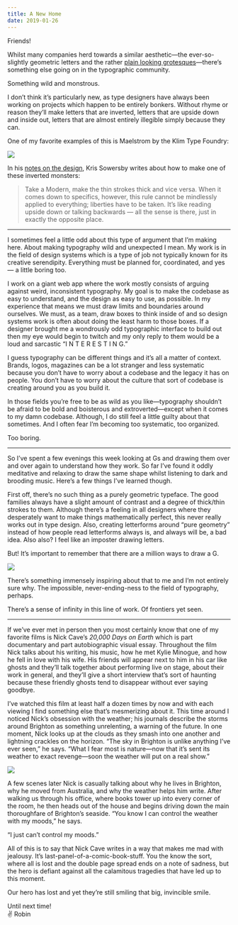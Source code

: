 ```yaml
---
title: A New Home
date: 2019-01-26
---
```


Friends!

Whilst many companies herd towards a similar aesthetic—the ever-so-slightly geometric letters and the rather [plain looking grotesques](https://ohnotype.co/blog/everybody-fall-in-line)—there’s something else going on in the typographic community.

Something wild and monstrous.

I don’t think it’s particularly new, as type designers have always been working on projects which happen to be entirely bonkers. Without rhyme or reason they’ll make letters that are inverted, letters that are upside down and inside out, letters that are almost entirely illegible simply because they can.

One of my favorite examples of this is Maelstrom by the Klim Type Foundry:

![](https://buttondown.s3.us-west-2.amazonaws.com/images/9b6983d7-6fd7-4436-a48b-9c7b391b2ddc.png)

In his [notes on the design](https://klim.co.nz/blog/maelstrom-design-information/), Kris Sowersby writes about how to make one of these inverted monsters:

> Take a Modern, make the thin strokes thick and vice versa. When it comes down to specifics, however, this rule cannot be mindlessly applied to everything; liberties have to be taken. It’s like reading upside down or talking backwards — all the sense is there, just in exactly the opposite place.

---

I sometimes feel a little odd about this type of argument that I’m making here. About making typography wild and unexpected I mean. My work is in the field of design systems which is a type of job not typically known for its creative serendipity. Everything must be planned for, coordinated, and yes — a little boring too.

I work on a giant web app where the work mostly consists of arguing against weird, inconsistent typography. My goal is to make the codebase as easy to understand, and the design as easy to use, as possible. In my experience that means we must draw limits and boundaries around ourselves. We must, as a team, draw boxes to think inside of and so design systems work is often about doing the least harm to those boxes. If a designer brought me a wondrously odd typographic interface to build out then my eye would begin to twitch and my only reply to them would be a loud and sarcastic “I N T E R E S T I N G.”

I guess typography can be different things and it’s all a matter of context. Brands, logos, magazines can be a lot stranger and less systematic because you don’t have to worry about a codebase and the legacy it has on people. You don’t have to worry about the culture that sort of codebase is creating around you as you build it.

In those fields you’re free to be as wild as you like—typography shouldn’t be afraid to be bold and boisterous and extroverted—except when it comes to my damn codebase. Although, I do still feel a little guilty about that sometimes. And I often fear I’m becoming too systematic, too organized.

Too boring.

---

So I’ve spent a few evenings this week looking at Gs and drawing them over and over again to understand how they work. So far I’ve found it oddly meditative and relaxing to draw the same shape whilst listening to dark and brooding music. Here’s a few things I’ve learned though.

First off, there’s no such thing as a purely geometric typeface. The good families always have a slight amount of contrast and a degree of thick/thin strokes to them. Although there’s a feeling in all designers where they desperately want to make things mathematically perfect, this never really works out in type design. Also, creating letterforms around “pure geometry” instead of how people read letterforms always is, and always will be, a bad idea. Also also? I feel like an imposter drawing letters.

But! It’s important to remember that there are a million ways to draw a G.

![](https://buttondown.s3.us-west-2.amazonaws.com/images/999ca6d5-4b96-4c4d-ae7b-bead40782366.png)

There’s something immensely inspiring about that to me and I’m not entirely sure why. The impossible, never-ending-ness to the field of typography, perhaps.

There’s a sense of infinity in this line of work. Of frontiers yet seen.

---

If we’ve ever met in person then you most certainly know that one of my favorite films is Nick Cave’s _20,000 Days on Earth_ which is part documentary and part autobiographic visual essay. Throughout the film Nick talks about his writing, his music, how he met Kylie Minogue, and how he fell in love with his wife. His friends will appear next to him in his car like ghosts and they’ll talk together about performing live on stage, about their work in general, and they’ll give a short interview that’s sort of haunting because these friendly ghosts tend to disappear without ever saying goodbye.

I’ve watched this film at least half a dozen times by now and with each viewing I find something else that’s mesmerizing about it. This time around I noticed Nick’s obsession with the weather; his journals describe the storms around Brighton as something unrelenting, a warning of the future. In one moment, Nick looks up at the clouds as they smash into one another and lightning crackles on the horizon. “The sky in Brighton is unlike anything I’ve ever seen,” he says. “What I fear most is nature—now that it’s sent its weather to exact revenge—soon the weather will put on a real show.”

![](https://buttondown.s3.us-west-2.amazonaws.com/images/c450ff19-8c83-4b6c-ba44-f228f5adcf46.jpg)

A few scenes later Nick is casually talking about why he lives in Brighton, why he moved from Australia, and why the weather helps him write. After walking us through his office, where books tower up into every corner of the room, he then heads out of the house and begins driving down the main thoroughfare of Brighton’s seaside. “You know I can control the weather with my moods,” he says.

“I just can’t control my moods.”

All of this is to say that Nick Cave writes in a way that makes me mad with jealousy. It’s last-panel-of-a-comic-book-stuff. You the know the sort, where all is lost and the double page spread ends on a note of sadness, but the hero is defiant against all the calamitous tragedies that have led up to this moment.

Our hero has lost and yet they’re still smiling that big, invincible smile.

Until next time! <br>
✌️ Robin
